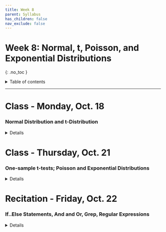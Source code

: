 ```yaml
---
title: Week 8
parent: Syllabus
has_children: false
nav_exclude: false
---
```


# Week 8: Normal, t, Poisson, and Exponential Distributions
{: .no_toc }

<details closed markdown="block">
  <summary>
    Table of contents
  </summary>
  {: .text-delta }
1. TOC
{:toc}
</details>

---

<!-- ########################################################################### -->

# Class - Monday, Oct. 18

### Normal Distribution and t-Distribution

<details closed markdown="block">
  <summary>Details</summary>

  + [**Class notes: Normal distribution**](Class1/W8.C1-Notes-Normal-Distribution.html){:target="blank"}

</details>

<!-- ########################################################################### -->

<!-- ########################################################################### -->

# Class - Thursday, Oct. 21

### One-sample t-tests; Poisson and Exponential Distributions

<details closed markdown="block">
  <summary>Details</summary>

+ **t-tests**: [**Exercise** (zipped RMD)](Class2/W8.C2-Exercise_t-tests.Rmd.zip)
  + *See Monday, Oct. 25 for updated exercise and answer key*

+ **Poisson and Exponential**
  + [**Class notes**](Class2/W8.C2-Notes-Poisson_Exponential.html){:target="blank"}

</details>

<!-- ########################################################################### -->

<!-- ########################################################################### -->

# Recitation - Friday, Oct. 22

### If..Else Statements, And and Or, Grep, Regular Expressions

<details closed markdown="block">
  <summary>Details</summary>

+ [**Data**](Recitation/Data_Cortex_Nuclear_trimmed.csv)
  + [**Final code**](Recitation/W8.R1_Exercise_IfElseAndOrGrep.R.zip)

[More on Regular Expressions](https://rstudio-pubs-static.s3.amazonaws.com/74603_76cd14d5983f47408fdf0b323550b846.html){:target="blank"}

</details>

<!-- ########################################################################### -->
